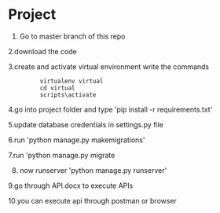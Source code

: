 # Project
1. Go to master branch of this repo

2.download the code

3.create and activate virtual environment write the commands
             
             virtualenv virtual    
             cd virtual
             scripts\activate

4.go into project folder and type  'pip install -r requirements.txt'

5.update database credentials in settings.py file

6.run 'python manage.py makemigrations'

7.run 'python manage.py migrate

8. now runserver 'python manage.py runserver'

9.go through API.docx to execute APIs 

10.you can execute api through postman or browser
